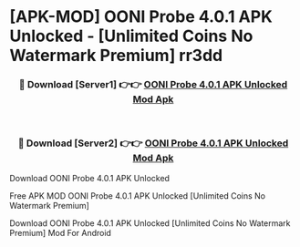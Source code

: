 # [APK-MOD] OONI Probe 4.0.1 APK Unlocked - [Unlimited Coins No Watermark Premium] rr3dd



<div align="center">
<h3>🔴 Download [Server1] 👉👉 <a href="https://momento.my/?title=OONI_Probe_4.0.1_APK_Unlocked">OONI Probe 4.0.1 APK Unlocked Mod Apk</a></h3><br>

<h3>🔴 Download [Server2] 👉👉 <a href="https://momento.my/?title=OONI_Probe_4.0.1_APK_Unlocked">OONI Probe 4.0.1 APK Unlocked Mod Apk</a></h3>
</div>



Download OONI Probe 4.0.1 APK Unlocked 

Free APK MOD OONI Probe 4.0.1 APK Unlocked [Unlimited Coins No Watermark Premium]

Download OONI Probe 4.0.1 APK Unlocked [Unlimited Coins No Watermark Premium] Mod For Android
